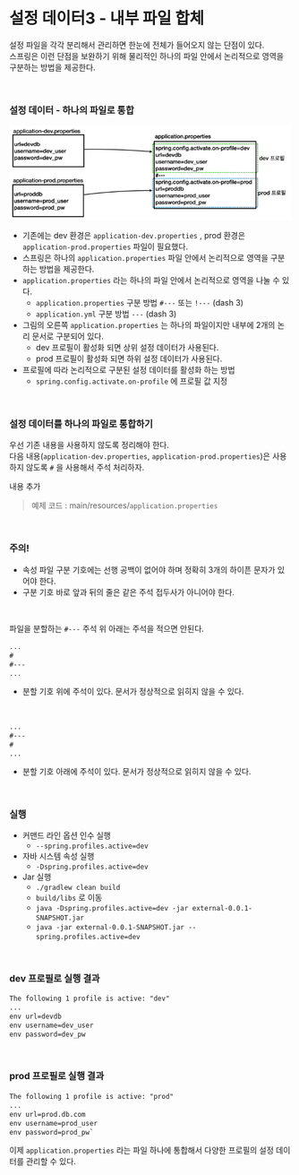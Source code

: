 # 설정 데이터3 - 내부 파일 합체
설정 파일을 각각 분리해서 관리하면 한눈에 전체가 들어오지 않는 단점이 있다.<br>
스프링은 이런 단점을 보완하기 위해 물리적인 하나의 파일 안에서 논리적으로 영역을 구분하는 방법을 제공한다.

<br>

### 설정 데이터 - 하나의 파일로 통합
![Setting data3(combine internal files)](09.Setting%20data3(combine%20internal%20files)1.PNG)

* 기존에는 dev 환경은 ```application-dev.properties``` , prod 환경은 ```application-prod.properties``` 파일이 필요했다.
* 스프링은 하나의 ```application.properties``` 파일 안에서 논리적으로 영역을 구분하는 방법을 제공한다.
* ```application.properties``` 라는 하나의 파일 안에서 논리적으로 영역을 나눌 수 있다.
  * ```application.properties``` 구분 방법 ```#---``` 또는 ```!---``` (dash 3)
  * ```application.yml``` 구분 방법 ```---``` (dash 3)
* 그림의 오른쪽 ```application.properties``` 는 하나의 파일이지만 내부에 2개의 논리 문서로 구분되어 있다.
  * dev 프로필이 활성화 되면 상위 설정 데이터가 사용된다.
  * prod 프로필이 활성화 되면 하위 설정 데이터가 사용된다.
* 프로필에 따라 논리적으로 구분된 설정 데이터를 활성화 하는 방법
  * ```spring.config.activate.on-profile``` 에 프로필 값 지정

<br>

### 설정 데이터를 하나의 파일로 통합하기
우선 기존 내용을 사용하지 않도록 정리해야 한다.<br>
다음 내용(```application-dev.properties```, ```application-prod.properties```)은 사용하지 않도록 ```#``` 을 사용해서 주석 처리하자.

내용 추가
> 예제 코드 : main/resources/```application.properties```

<br>

### 주의!
* 속성 파일 구분 기호에는 선행 공백이 없어야 하며 정확히 3개의 하이픈 문자가 있어야 한다.
* 구분 기호 바로 앞과 뒤의 줄은 같은 주석 접두사가 아니어야 한다.

<br>

파일을 분할하는 ```#---``` 주석 위 아래는 주석을 적으면 안된다.
```properties
...
#
#---
...
```
* 분할 기호 위에 주석이 있다. 문서가 정상적으로 읽히지 않을 수 있다.

<br>

```properties
...
#---
#
...
```
* 분할 기호 아래에 주석이 있다. 문서가 정상적으로 읽히지 않을 수 있다.

<br>

### 실행
* 커맨드 라인 옵션 인수 실행
  * ```--spring.profiles.active=dev```
* 자바 시스템 속성 실행
  * ```-Dspring.profiles.active=dev```
* Jar 실행
  * ```./gradlew clean build```
  * ```build/libs``` 로 이동
  * ```java -Dspring.profiles.active=dev -jar external-0.0.1-SNAPSHOT.jar```
  * ```java -jar external-0.0.1-SNAPSHOT.jar --spring.profiles.active=dev```

<br>

### dev 프로필로 실행 결과
```
The following 1 profile is active: "dev"
...
env url=devdb
env username=dev_user
env password=dev_pw
```

<br>

### prod 프로필로 실행 결과
```
The following 1 profile is active: "prod"
...
env url=prod.db.com
env username=prod_user
env password=prod_pw`
```

이제 ```application.properties``` 라는 파일 하나에 통합해서 다양한 프로필의 설정 데이터를 관리할 수 있다.